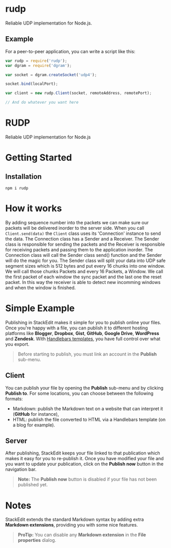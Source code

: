 # rudp

Reliable UDP implementation for Node.js.

## Example

For a peer-to-peer application, you can write a script like this:

```javascript
var rudp = require('rudp');
var dgram = require('dgram');

var socket = dgram.createSocket('udp4');

socket.bind(localPort);

var client = new rudp.Client(socket, remoteAddress, remotePort);

// And do whatever you want here
```

# RUDP

Reliable UDP implementation for Node.js

# Getting Started

## Installation
`
npm i rudp
`

# How it works
By adding sequence number into the packets we can make sure our packets will be delivered inorder to the server side. When you call `Client.send(data)` the `Client` class uses its 'Connection' instance to send the data. The Connection class has a Sender and a Receiver. The Sender class is responsible for sending the packets and the Receiver is responsible for receiving packets and passing them to the application inorder. The Connection class will call the Sender class send() function and the Sender will do the magic for you. The Sender class will split your data into UDP safe segment sizes which is 512 bytes and put every 16 chunks into one window. We will call those chunks Packets and every 16 Packets, a Window.  We call the first packet of each window the sync packet and the last one the reset packet. In this way the receiver is able to detect new incomming windows and when the window is finished.

# Simple Example

Publishing in StackEdit makes it simple for you to publish online your files. Once you're happy with a file, you can publish it to different hosting platforms like **Blogger**, **Dropbox**, **Gist**, **GitHub**, **Google Drive**, **WordPress** and **Zendesk**. With [Handlebars templates](http://handlebarsjs.com/), you have full control over what you export.

> Before starting to publish, you must link an account in the **Publish** sub-menu.

## Client

You can publish your file by opening the **Publish** sub-menu and by clicking **Publish to**. For some locations, you can choose between the following formats:

- Markdown: publish the Markdown text on a website that can interpret it (**GitHub** for instance),
- HTML: publish the file converted to HTML via a Handlebars template (on a blog for example).

## Server

After publishing, StackEdit keeps your file linked to that publication which makes it easy for you to re-publish it. Once you have modified your file and you want to update your publication, click on the **Publish now** button in the navigation bar.

> **Note:** The **Publish now** button is disabled if your file has not been published yet.


# Notes

StackEdit extends the standard Markdown syntax by adding extra **Markdown extensions**, providing you with some nice features.

> **ProTip:** You can disable any **Markdown extension** in the **File properties** dialog.